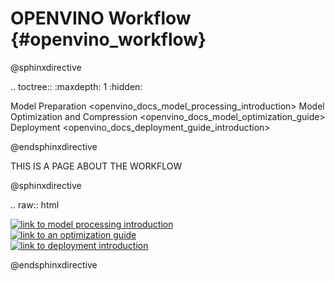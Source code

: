 # OPENVINO Workflow {#openvino_workflow}


@sphinxdirective

.. toctree::
   :maxdepth: 1
   :hidden:

   Model Preparation <openvino_docs_model_processing_introduction>
   Model Optimization and Compression <openvino_docs_model_optimization_guide>
   Deployment <openvino_docs_deployment_guide_introduction>
   
@endsphinxdirective



THIS IS A PAGE ABOUT THE WORKFLOW

@sphinxdirective

.. raw:: html

   <div class="section" id="welcome-to-openvino-toolkit-s-documentation">
   
   <link rel="stylesheet" type="text/css" href="_static/css/homepage_style.css">
      <div style="clear:both;"> </div>
      <div id="HP_flow-container">
   	   <div class="HP_flow-btn">
      		<a href="https://docs.openvino.ai/latest/openvino_docs_model_processing_introduction.html">
      			<img src="_static/images/OV_flow_model_hvr.svg" alt="link to model processing introduction" /> 
      		</a>
      	</div>
      	<div class="HP_flow-arrow" >
      			<img src="_static/images/OV_flow_arrow.svg" alt="" /> 
      	</div>
      	<div class="HP_flow-btn">
      		<a href="https://docs.openvino.ai/latest/openvino_docs_optimization_guide_dldt_optimization_guide.html">
      			<img src="_static/images/OV_flow_optimization_hvr.svg" alt="link to an optimization guide" /> 
      		</a>
      	</div>
      	<div class="HP_flow-arrow" >
      			<img src="_static/images/OV_flow_arrow.svg" alt="" /> 
      	</div>
      	<div class="HP_flow-btn">
      		<a href="https://docs.openvino.ai/latest/openvino_docs_deployment_guide_introduction.html">
      			<img src="_static/images/OV_flow_deployment_hvr.svg" alt="link to deployment introduction" /> 
      		</a>
   	</div>
   </div>


@endsphinxdirective